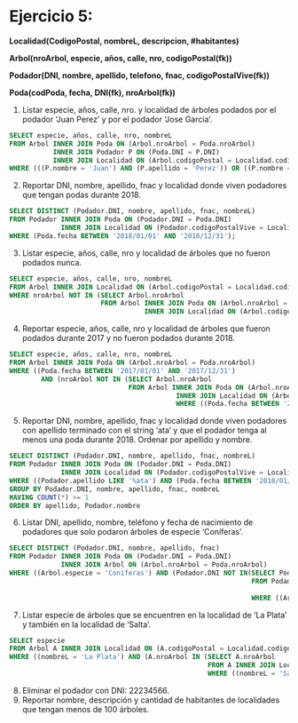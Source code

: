 # Ejercicio 5:

**Localidad(CodigoPostal, nombreL, descripcion, #habitantes)**

**Arbol(nroArbol, especie, años, calle, nro, codigoPostal(fk))**

**Podador(DNI, nombre, apellido, telefono, fnac, codigoPostalVive(fk))**

**Poda(codPoda, fecha, DNI(fk), nroArbol(fk))**

1. Listar especie, años, calle, nro. y localidad de árboles podados por el podador ‘Juan Perez’ y
   por el podador ‘Jose Garcia’.

```sql
SELECT especie, años, calle, nro, nombreL
FROM Arbol INNER JOIN Poda ON (Arbol.nroArbol = Poda.nroArbol)
           INNER JOIN Podador P ON (Poda.DNI = P.DNI)
           INNER JOIN Localidad ON (Arbol.codigoPostal = Localidad.codigoPostal)
WHERE (((P.nombre = 'Juan') AND (P.apellido = 'Perez')) OR ((P.nombre = 'Jose') AND (P.apellido = 'Garcia')));
```

2. Reportar DNI, nombre, apellido, fnac y localidad donde viven podadores que tengan podas
   durante 2018.

```sql
SELECT DISTINCT (Podador.DNI, nombre, apellido, fnac, nombreL)
FROM Podador INNER JOIN Poda ON (Podador.DNI = Poda.DNI)
             INNER JOIN Localidad ON (Podador.codigoPostalVive = Localidad.codigoPostal)
WHERE (Poda.fecha BETWEEN '2018/01/01' AND '2018/12/31');
```

3. Listar especie, años, calle, nro y localidad de árboles que no fueron podados nunca.

```sql
SELECT especie, años, calle, nro, nombreL
FROM Arbol INNER JOIN Localidad ON (Arbol.codigoPostal = Localidad.codigoPostal)
WHERE nroArbol NOT IN (SELECT Arbol.nroArbol
                       FROM Arbol INNER JOIN Poda ON (Arbol.nroArbol = Poda.nroArbol)
                                  INNER JOIN Localidad ON (Arbol.codigoPostal = Localidad.codigoPostal));
```

4. Reportar especie, años, calle, nro y localidad de árboles que fueron podados durante 2017 y
   no fueron podados durante 2018.

```sql
SELECT especie, años, calle, nro, nombreL
FROM Arbol INNER JOIN Poda ON (Arbol.nroArbol = Poda.nroArbol)
WHERE ((Poda.fecha BETWEEN '2017/01/01' AND '2017/12/31') 
        AND (nroArbol NOT IN (SELECT Arbol.nroArbol
                              FROM Arbol INNER JOIN Poda ON (Arbol.nroArbol = Poda.nroArbol)
                                          INNER JOIN Localidad ON (Arbol.codigoPostal = Localidad.codigoPostal)
                                          WHERE ((Poda.fecha BETWEEN '2018/01/01' AND '2018/12/31')))));
```

5. Reportar DNI, nombre, apellido, fnac y localidad donde viven podadores con apellido
   terminado con el string ‘ata’ y que el podador tenga al menos una poda durante 2018.
   Ordenar por apellido y nombre.

```sql
SELECT DISTINCT (Podador.DNI, nombre, apellido, fnac, nombreL)
FROM Podador INNER JOIN Poda ON (Podador.DNI = Poda.DNI)
             INNER JOIN Localidad ON (Podador.codigoPostalVive = Localidad.codigoPostal)
WHERE ((Podador.apellido LIKE '%ata') AND (Poda.fecha BETWEEN '2018/01/01' AND '2018/12/31'));
GROUP BY Podador.DNI, nombre, apellido, fnac, nombreL
HAVING COUNT(*) >= 1
ORDER BY apellido, Podador.nombre
```

6. Listar DNI, apellido, nombre, teléfono y fecha de nacimiento de podadores que solo podaron
   árboles de especie ‘Coníferas’.

```sql
SELECT DISTINCT (Podador.DNI, nombre, apellido, fnac)
FROM Podador INNER JOIN Poda ON (Podador.DNI = Poda.DNI)
             INNER JOIN Arbol ON (Arbol.nroArbol = Poda.nroArbol)
WHERE ((Arbol.especie = 'Coníferas') AND (Podador.DNI NOT IN(SELECT Podador.DNI
                                                             FROM Podador INNER JOIN Poda ON (Podador.DNI = Poda.DNI)
                                                                          INNER JOIN Arbol ON (Arbol.nroArbol = Poda.nroArbol)
                                                             WHERE ((Arbol.especie <> 'Coníferas')))));
```

7. Listar especie de árboles que se encuentren en la localidad de ‘La Plata’ y también en la
   localidad de ‘Salta’.

```sql
SELECT especie
FROM Arbol A INNER JOIN Localidad ON (A.codigoPostal = Localidad.codigoPostal)
WHERE ((nombreL = 'La Plata') AND (A.nroArbol IN (SELECT A.nroArbol
                                                  FROM A INNER JOIN Localidad ON (A.codigoPostal = Localidad.codigoPostal)
                                                  WHERE ((nombreL = 'Salta')))));
```

8. Eliminar el podador con DNI: 22234566.
9. Reportar nombre, descripción y cantidad de habitantes de localidades que tengan menos de
   100 árboles.
